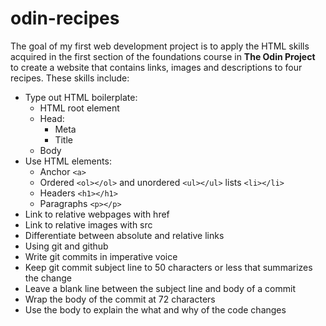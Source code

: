 # odin-recipes

The goal of my first web development project is to apply the HTML skills acquired in the first section of the foundations
course in **The Odin Project** to create a website that contains links, images and descriptions to four recipes.  These skills include:

- Type out HTML boilerplate:
	- HTML root element
	- Head:
		- Meta
		- Title
	- Body
- Use HTML elements:
  - Anchor `<a>`
  - Ordered `<ol></ol>` and unordered `<ul></ul>` lists `<li></li>`
  - Headers `<h1></h1>`
  - Paragraphs `<p></p>`
- Link to relative webpages with href
- Link to relative images with src
- Differentiate between absolute and relative links
- Using git and github
- Write git commits in imperative voice
- Keep git commit subject line to 50 characters or less that summarizes the change
- Leave a blank line between the subject line and body of a commit
- Wrap the body of the commit at 72 characters
- Use the body to explain the what and why of the code changes
